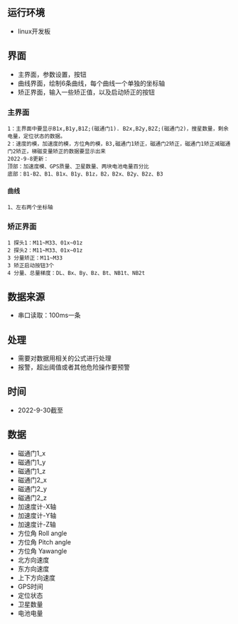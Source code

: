 ## 运行环境
- linux开发板

## 界面
- 主界面，参数设置，按钮
- 曲线界面，绘制6条曲线，每个曲线一个单独的坐标轴
- 矫正界面，输入一些矫正值，以及启动矫正的按钮

### 主界面
    1：主界面中要显示B1x,B1y,B1Z;(磁通门1). B2x,B2y,B2Z;(磁通门2)，搜星数量，剩余电量，定位状态的数据。      
    2：速度的模，加速度的模，方位角的模，B3,磁通门1矫正，磁通门2矫正，磁通门1矫正减磁通门2矫正，梯磁变量矫正的数据要显示出来  
    2022-9-8更新：      
    顶部：加速度模、GPS质量、卫星数量、两块电池电量百分比
    底部：B1-B2、B1、B1x、B1y、B1z，B2，B2x、B2y、B2z、B3
#### 曲线
    1、左右两个坐标轴    
### 矫正界面
    1 探头1：M11~M33、01x~01z
    2 探头2：M11~M33、01x~01z
    3 分量矫正：M11~M33
    3 矫正启动按钮3个
    4 分量、总量梯度：DL、Bx、By、Bz、Bt、NB1t、NB2t


## 数据来源
- 串口读取：100ms一条

## 处理
- 需要对数据用相关的公式进行处理
- 报警，超出阈值或者其他危险操作要预警

## 时间
- 2022-9-30截至

## 数据
- 磁通门1_x
- 磁通门1_y
- 磁通门1_z
- 磁通门2_x
- 磁通门2_y
- 磁通门2_z
- 加速度计-X轴
- 加速度计-Y轴
- 加速度计-Z轴
- 方位角 Roll angle
- 方位角 Pitch angle
- 方位角 Yawangle
- 北方向速度
- 东方向速度
- 上下方向速度
- GPS时间
- 定位状态
- 卫星数量
- 电池电量